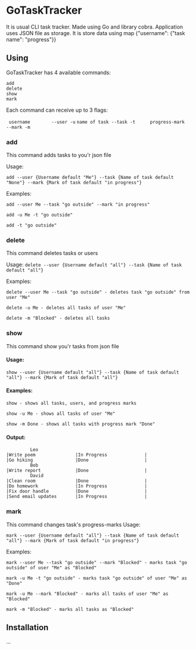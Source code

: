 # GoTaskTracker
It is usual CLI task tracker. Made using Go and library cobra. Application uses JSON file as storage.
It is store data using map {"username": {"task name": "progress"}}


## Using
GoTaskTracker has 4 available commands:

	add
	delete
	show
	mark
	
Each command can receive up to 3 flags:
	
``` username		--user -u```
```name of task	--task -t	  ```
```progress-mark 	--mark -m```


### add

This command adds tasks to you'r json file

Usage:

```add --user {Username default "Me"} --task {Name of task default "None"} --mark {Mark of task default "in progress"}```

Examples:

```add --user Me --task "go outside" --mark "in progress"```

```add -u Me -t "go outside"```

```add -t "go outside"```


### delete

This command deletes tasks or users

Usage:
```delete --user {Username default "all"} --task {Name of task default "all"}```

Examples:

```delete --user Me --task "go outside" - deletes task "go outside" from user "Me"```

```delete -u Me - deletes all tasks of user "Me"```

```delete -m "Blocked" - deletes all tasks```

### show

This command show you'r tasks from json file
	
#### Usage:

```show --user {Username default "all"} --task {Name of task default "all"} --mark {Mark of task default "all"}```

#### Examples:
```show - shows all tasks, users, and progress marks```

```show -u Me - shows all tasks of user "Me"```

```show -m Done - shows all tasks with progress mark "Done"```
	

#### Output:

	         Leo
	|Write poem               |In Progress              |
	|Go hiking                |Done                     |
	         Bob
	|Write report             |Done                     |
	         David
	|Clean room               |Done                     |
	|Do homework              |In Progress              |
	|Fix door handle          |Done                     |
	|Send email updates       |In Progress              |



### mark

This command changes task's progress-marks
Usage:

```mark --user {Username default "all"} --task {Name of task default "all"} --mark {Mark of task default "in progress"}```

Examples:
	
```mark --user Me --task "go outside" --mark "Blocked" - marks task "go outside" of user "Me" as "Blocked"```

```mark -u Me -t "go outside" - marks task "go outside" of user "Me" as "Done"```

```mark -u Me --mark "Blocked" - marks all tasks of user "Me" as "Blocked"```

```mark -m "Blocked" - marks all tasks as "Blocked"```
	
## Installation

...
